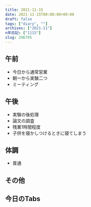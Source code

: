 ```yaml
---
title: 2021-11-15
date: 2021-11-15T00:00:00+09:00
draft: false
tags: ["diary", ""]
archives: ["2021-11"]
n年日記: ["1115"]
slug: 296795
---
```

## 午前
- 今日から通常営業
- 朝一から実験二つ
- ミーティング
## 午後
- 実験の後処理
- 論文の調査
- 残業1時間程度
- 子供を寝かしつけるときに寝てしまう
## 体調
- 普通
## その他
## 今日のTabs